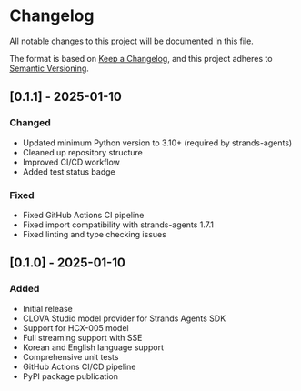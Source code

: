 # Changelog

All notable changes to this project will be documented in this file.

The format is based on [Keep a Changelog](https://keepachangelog.com/en/1.0.0/),
and this project adheres to [Semantic Versioning](https://semver.org/spec/v2.0.0.html).

## [0.1.1] - 2025-01-10

### Changed
- Updated minimum Python version to 3.10+ (required by strands-agents)
- Cleaned up repository structure
- Improved CI/CD workflow
- Added test status badge

### Fixed
- Fixed GitHub Actions CI pipeline
- Fixed import compatibility with strands-agents 1.7.1
- Fixed linting and type checking issues

## [0.1.0] - 2025-01-10

### Added
- Initial release
- CLOVA Studio model provider for Strands Agents SDK
- Support for HCX-005 model
- Full streaming support with SSE
- Korean and English language support
- Comprehensive unit tests
- GitHub Actions CI/CD pipeline
- PyPI package publication